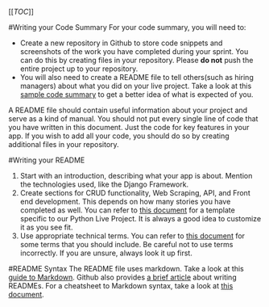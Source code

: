 [[_TOC_]]

#Writing your Code Summary
For your code summary, you will need to:
- Create a new repository in Github to store code snippets and screenshots of the work you have completed during your sprint. You can do this by creating files in your repository. Please **do not** push the entire project up to your repository. 
- You will also need to create a README file to tell others(such as hiring managers) about what you did on your live project. Take a look at this [sample code summary](https://github.com/BenjaminLSchwab/JobPlacementDashboard) to get a better idea of what is expected of you. 

A README file should contain useful information about your project and serve as a kind of manual. You should not put every single line of code that you have written in this document. Just the code for key features in your app. If you wish to add all your code, you should do so by creating additional files in your repository.

#Writing your README
1. Start with an introduction, describing what your app is about. Mention the technologies used, like the Django Framework.
2. Create sections for CRUD functionality, Web Scraping, API, and Front end development. This depends on how many stories you have completed as well. You can refer to [this document](https://docs.google.com/document/d/1NuhWe3Sa0RPdyM4bPmrBe--P8V7ri8t5G9OipMEhdGk/edit?usp=sharing) for a template specific to our Python Live Project. It is always a good idea to customize it as you see fit.
3. Use appropriate technical terms. You can refer to [this document](https://docs.google.com/document/d/1BbHVev8L0QH6AFaUdf3LD-Y6dkYYqcmuAvgyhesW1bY/edit?usp=sharing) for some terms that you should include. Be careful not to use terms incorrectly. If you are unsure, always look it up first. 

#README Syntax
The README file uses markdown. Take a look at this [guide to Markdown](https://code.visualstudio.com/docs/languages/markdown). Github also provides [a brief article](https://docs.github.com/en/free-pro-team@latest/github/creating-cloning-and-archiving-repositories/about-readmes) about writing READMEs. For a cheatsheet to Markdown syntax, take a look at [this document](https://guides.github.com/pdfs/markdown-cheatsheet-online.pdf).


